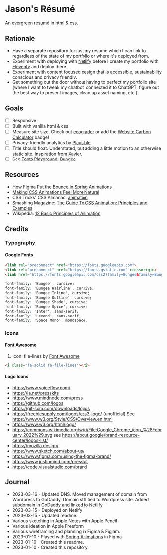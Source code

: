 # Jason's Résumé

An evergreen résumé in html & css.

## Rationale

- Have a separate repository for just my resume which I can link to regardless of the state of my portfolio or where it's deployed from.
- Experiment with deploying with [Netlify](https://www.netlify.com/) before I create my portfolio with [Eleventy](https://www.11ty.dev/) and deploy there
- Experiment with content focused design that is accessible, sustainability conscious and privacy friendly.
- Get something out the door without having to perfect my portfolio site (where I want to tweak my chatbot, connected it to ChatGPT, figure out the best way to present images, clean up asset naming, etc.)

## Goals

- [ ] Responsive
- [ ] Built with vanilla html & css
- [ ] Measure site size.  Check out [ecograder](https://ecograder.com/) or add the [Website Carbon Calculator](https://www.websitecarbon.com/) badge!
- [ ] Privacy-friendly analytics by [Plausible](https://plausible.io/)
- [ ] Title should float.  Understated, but adding a little motion to an otherwise static site. Inspiration from [Xavier](https://codepen.io/xavier_ho/pen/GRWZKpq).
- [ ] See [Fonts Playground](https://github.com/jas0nmjames/fonts-playground): [Bungee](https://djr.com/bungee)

## Resources

- [How Figma Put the Bounce in Spring Animations](https://www.figma.com/blog/how-we-built-spring-animations/)
- [Making CSS Animations Feel More Natural](https://css-tricks.com/making-css-animations-feel-natural/)
- CSS Tricks' CSS Almanac: [animation](https://css-tricks.com/almanac/properties/a/animation/)
- Smashing Magazine: [The Guide To CSS Animation: Principles and Examples](https://www.smashingmagazine.com/2011/09/the-guide-to-css-animation-principles-and-examples/)
- Wikipedia: [12 Basic Principles of Animation](https://en.m.wikipedia.org/wiki/Twelve_basic_principles_of_animation)

## Credits

### Typography

#### Google Fonts

```html
<link rel="preconnect" href="https://fonts.googleapis.com">
<link rel="preconnect" href="https://fonts.gstatic.com" crossorigin>
<link href="https://fonts.googleapis.com/css2?family=Bungee&family=Bungee+Hairline&family=Bungee+Inline&family=Bungee+Outline&family=Bungee+Shade&family=Bungee+Spice&family=Inter:wght@100;200;300;400;500;600;700;800;900&family=Lexend:wght@100;200;300;400;500;600;700;800;900&family=Space+Mono:ital,wght@0,400;0,700;1,400;1,700&display=swap" rel="stylesheet">
```

```css
font-family: 'Bungee', cursive;
font-family: 'Bungee Hairline', cursive;
font-family: 'Bungee Inline', cursive;
font-family: 'Bungee Outline', cursive;
font-family: 'Bungee Shade', cursive;
font-family: 'Bungee Spice', cursive;
font-family: 'Inter', sans-serif;
font-family: 'Lexend', sans-serif;
font-family: 'Space Mono', monospace;
```

### Icons

#### Font Awesome

1. Icon: file-lines by [Font Awesome](https://fontawesome.com/)

```html
<i class="fa-solid fa-file-lines"></i>
```

#### Logo Icons

- https://www.voiceflow.com/
- https://ia.net/presskits
- https://www.mindnode.com/press
- https://github.com/logos
- https://git-scm.com/downloads/logos
- https://freebiesupply.com/logos/css3-logo/ (unofficial)  See https://www.w3.org/Style/CSS/Overview.en.html
- https://www.w3.org/html/logo/
- https://commons.wikimedia.org/wiki/File:Google_Chrome_icon_%28February_2022%29.svg see https://about.google/brand-resource-center/logos-list/
- https://mozilla.design/
- https://www.sketch.com/about-us/
- https://www.figma.com/using-the-figma-brand/
- https://www.justinmind.com/presskit
- https://code.visualstudio.com/brand

## Journal

- 2023-03-16 - Updated DNS.  Moved management of domain from Wordpress to GoDaddy.  Domain still tied to Wordpress site.  Added subdomain in GoDaddy and linked to Netlify
- 2023-03-15 - Deployed on Netlify
- 2023-03-15 - Updated readme.  
- Various sketching in Apple Notes with Apple Pencil
- Various ideation in Apple Freeform
- Various wireframing and planning in Figma & Figjam.
- 2023-01-10 - Played with [Spring Animations](https://www.figma.com/community/file/1100581821937139565) in Figma
- 2023-01-10 - Created this readme.
- 2023-01-10 - Created this repository.
